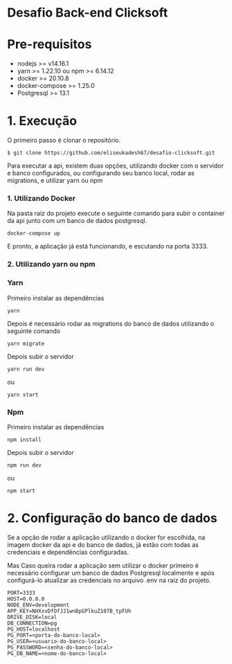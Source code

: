 # Desafio Back-end Clicksoft
 
# Pre-requisitos
 
- nodejs >= v14.16.1
- yarn >= 1.22.10 ou npm >= 6.14.12
- docker >= 20.10.8
- docker-compose >= 1.25.0
- Postgresql >= 13.1
 
# 1. Execução
 
O primeiro passo é clonar o repositório.
 
    $ git clone https://github.com/eliseukadesh67/desafio-clicksoft.git
 
 
Para executar a api, existem duas opções, utilizando docker com o servidor e banco configurados, ou configurando seu banco local, rodar as migrations, e utilizar yarn ou npm
 
### 1. Utilizando Docker
 
Na pasta raiz do projeto execute o seguinte comando para subir o container da api junto com um banco de dados postgresql.
 
    docker-compose up
 
E pronto, a aplicação já está funcionando, e escutando na porta 3333.
 
### 2. Utilizando yarn ou npm
 
### Yarn
 
Primeiro instalar as dependências
 
    yarn
 
Depois é necessário rodar as migrations do banco de dados utilizando o seguinte comando
 
    yarn migrate
 
Depois subir o servidor
 
    yarn run dev
 
ou
 
    yarn start
 
### Npm
 
 
Primeiro instalar as dependências
 
    npm install
 
Depois subir o servidor
 
    npm run dev
ou
 
    npm start
 
# 2. Configuração do banco de dados
 
Se a opção de rodar a aplicação utilizando o docker for escolhida, na imagem docker da api e do banco de dados, já estão com todas as credenciais e dependências configuradas.
 
Mas Caso queira rodar a aplicação sem utilizar o docker primeiro é necessário configurar um banco de dados Postgresql localmente e após configurá-lo atualizar as credenciais no arquivo .env na raiz do projeto.
 
    PORT=3333
    HOST=0.0.0.0
    NODE_ENV=development
    APP_KEY=NHXxvDfOfJJ1wnBpGPlkuZ107B_tpFUh
    DRIVE_DISK=local
    DB_CONNECTION=pg
    PG_HOST=localhost
    PG_PORT=<porta-do-banco-local>
    PG_USER=<usuario-do-banco-local>
    PG_PASSWORD=<senha-do-banco-local>
    PG_DB_NAME=<nome-do-banco-local>
